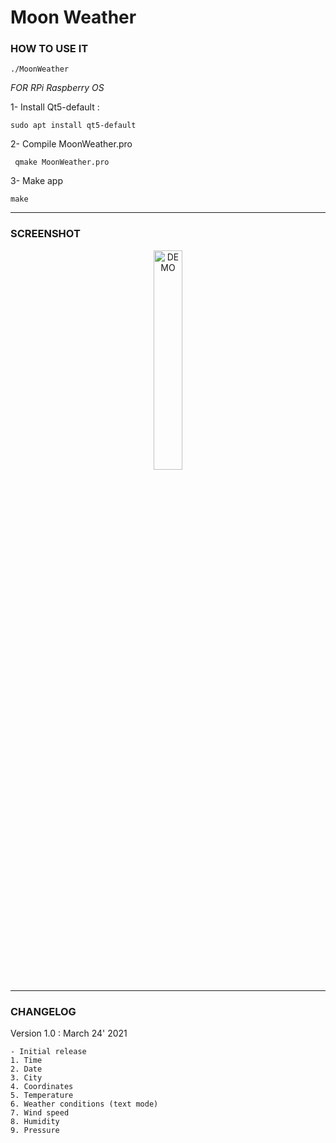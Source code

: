 # **Moon Weather**

### **HOW TO USE IT**
```./MoonWeather```

*FOR RPi Raspberry OS*

1- Install Qt5-default :

```sudo apt install qt5-default```

2- Compile MoonWeather.pro

``` qmake MoonWeather.pro```

3- Make app

```make```

---
### **SCREENSHOT**
<div align="center">
    <img
        src="https://github.com/Ayckinn/CPP/blob/main/MoonWeather/pics/screenshot.png"
        alt="DEMO"
        style="width:30%">
</div>

---
### **CHANGELOG**
Version 1.0 : March 24' 2021

    - Initial release
    1. Time
    2. Date
    3. City
    4. Coordinates
    5. Temperature
    6. Weather conditions (text mode)
    7. Wind speed
    8. Humidity
    9. Pressure